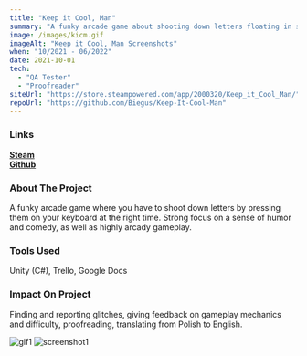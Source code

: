 ```yaml
---
title: "Keep it Cool, Man"
summary: "A funky arcade game about shooting down letters floating in space."
image: /images/kicm.gif
imageAlt: "Keep it Cool, Man Screenshots"
when: "10/2021 - 06/2022"
date: 2021-10-01
tech:
  - "QA Tester"
  - "Proofreader"
siteUrl: "https://store.steampowered.com/app/2000320/Keep_it_Cool_Man/"
repoUrl: "https://github.com/Biegus/Keep-It-Cool-Man"
---
```


### Links

**[Steam](https://store.steampowered.com/app/2000320/Keep_it_Cool_Man/)**  
**[Github](https://github.com/Biegus/Keep-It-Cool-Man)**

### About The Project

A funky arcade game where you have to shoot down letters by pressing them on your keyboard at the right time. Strong focus on a sense of humor and comedy, as well as highly arcady gameplay.

### Tools Used

Unity (C#), Trello, Google Docs

### Impact On Project

Finding and reporting glitches, giving feedback on gameplay mechanics and difficulty, proofreading, translating from Polish to English.

![gif1](https://cdn.akamai.steamstatic.com/steam/apps/2000320/extras/kicm2.gif?t=1661091422)
![screenshot1](https://cdn.akamai.steamstatic.com/steam/apps/2000320/ss_963bb84a00203b6bc883c0c895736bc3df7e9a2f.jpg?t=1661091422)